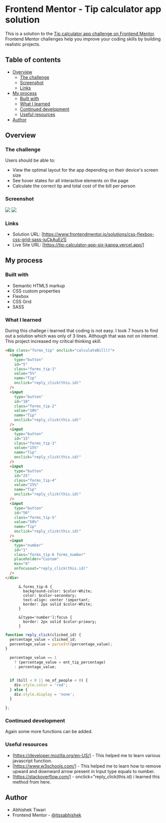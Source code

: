 # Frontend Mentor - Tip calculator app solution

This is a solution to the [Tip calculator app challenge on Frontend Mentor](https://www.frontendmentor.io/challenges/tip-calculator-app-ugJNGbJUX). Frontend Mentor challenges help you improve your coding skills by building realistic projects.

## Table of contents

- [Overview](#overview)
  - [The challenge](#the-challenge)
  - [Screenshot](#screenshot)
  - [Links](#links)
- [My process](#my-process)
  - [Built with](#built-with)
  - [What I learned](#what-i-learned)
  - [Continued development](#continued-development)
  - [Useful resources](#useful-resources)
- [Author](#author)

## Overview

### The challenge

Users should be able to:

- View the optimal layout for the app depending on their device's screen size
- See hover states for all interactive elements on the page
- Calculate the correct tip and total cost of the bill per person

### Screenshot

![](./design/desktop-design-empty.jpg)
![](./design/mobile-design.jpg)

### Links

- Solution URL: [https://www.frontendmentor.io/solutions/css-flexbox-css-grid-sass-iuCkAuEz1]
- Live Site URL: [https://tip-calculator-app-six-kappa.vercel.app/]

## My process

### Built with

- Semantic HTML5 markup
- CSS custom properties
- Flexbox
- CSS Grid
- SASS

### What I learned

During this challege i learned that coding is not easy. I took 7 hours to find out a solution which was only of 3 lines. Although that was not on internet. This project increased my critical thinking skill.

```html
<div class="forms_tip" onclick="calculateBill()">
  <input
    type="button"
    id="5"
    class="forms_tip-1"
    value="5%"
    name="Tip"
    onclick="reply_click(this.id)"
  />
  <input
    type="button"
    id="10"
    class="forms_tip-2"
    value="10%"
    name="Tip"
    onclick="reply_click(this.id)"
  />
  <input
    type="button"
    id="15"
    class="forms_tip-3"
    value="15%"
    name="Tip"
    onclick="reply_click(this.id)"
  />
  <input
    type="button"
    id="25"
    class="forms_tip-4"
    value="25%"
    name="Tip"
    onclick="reply_click(this.id)"
  />
  <input
    type="button"
    id="50"
    class="forms_tip-5"
    value="50%"
    name="Tip"
    onclick="reply_click(this.id)"
  />
  <input
    type="number"
    id="1"
    class="forms_tip-6 forms_number"
    placeholder="Custom"
    min="0"
    onfocusout="reply_click(this.id)"
  />
</div>
```

```css(All elements get translated when i clicked on amy inputr type. Then i come with this solution)
      &.forms_tip-6 {
        background-color: $color-White;
        color: $color-secondary;
        text-align: center !important;
        border: 2px solid $color-White;
      }

      &[type='number']:focus {
        border: 2px solid $color-primary;
      }
```

```js
function reply_click(clicked_id) {
  percentage_value = clicked_id;
  percentage_value = parseInt(percentage_value);
}

  percentage_value == 1
    ? (percentage_value = ent_tip_percentage)
    : percentage_value;


  if (bill < 0 || no_of_people < 0) {
    div.style.color = 'red';
  } else {
    div.style.display = 'none';
  }

};
```

### Continued development

Again some more functions can be added.

### Useful resources

- [https://developer.mozilla.org/en-US/] - This helped me to learn various javascript function.
- [https://www.w3schools.com/] - This helped me to learn how to remove upward and downward arrow present in Input type equals to number.
- [https://stackoverflow.com/] - onclick="reply_click(this.id) i learned this method from here.

## Author

- Abhishek Tiwari
- Frontend Mentor - [@itssabhishek](https://www.frontendmentor.io/profile/itssabhishek)

